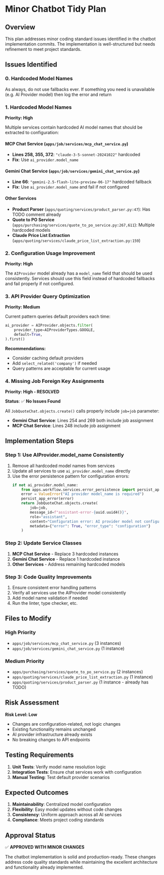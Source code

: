 # Minor Chatbot Tidy Plan

## Overview
This plan addresses minor coding standard issues identified in the chatbot implementation commits. The implementation is well-structured but needs refinement to meet project standards.

## Issues Identified

### 0. Hardcoded Model Names

As always, do not use fallbacks ever.  If something you need is unavailable (e.g. AI Provider model) then log the error and return

### 1. Hardcoded Model Names
**Priority: High**

Multiple services contain hardcoded AI model names that should be extracted to configuration:

#### MCP Chat Service (`apps/job/services/mcp_chat_service.py`)
- **Lines 258, 355, 372**: `"claude-3-5-sonnet-20241022"` hardcoded
- **Fix**: Use `ai_provider.model_name` 

#### Gemini Chat Service (`apps/job/services/gemini_chat_service.py`)
- **Line 66**: `"gemini-2.5-flash-lite-preview-06-17"` hardcoded fallback
- **Fix**: Use `ai_provider.model_name` and fail if not configured

#### Other Services
- **Product Parser** (`apps/quoting/services/product_parser.py:47`): Has TODO comment already
- **Quote to PO Service** (`apps/purchasing/services/quote_to_po_service.py:267,611`): Multiple hardcoded models
- **Claude Price List Extraction** (`apps/quoting/services/claude_price_list_extraction.py:159`)

### 2. Configuration Usage Improvement
**Priority: High**

The `AIProvider` model already has a `model_name` field that should be used consistently. Services should use this field instead of hardcoded fallbacks and fail properly if not configured.

### 3. API Provider Query Optimization
**Priority: Medium**

Current pattern queries default providers each time:
```python
ai_provider = AIProvider.objects.filter(
    provider_type=AIProviderTypes.GOOGLE,
    default=True,
).first()
```

**Recommendations:**
- Consider caching default providers
- Add `select_related('company')` if needed
- Query patterns are acceptable for current usage

### 4. Missing Job Foreign Key Assignments
**Priority: High - RESOLVED**

**Status**: ✅ **No Issues Found**

All `JobQuoteChat.objects.create()` calls properly include `job=job` parameter:
- **Gemini Chat Service**: Lines 254 and 269 both include job assignment
- **MCP Chat Service**: Lines 248 include job assignment

## Implementation Steps

### Step 1: Use AIProvider.model_name Consistently
1. Remove all hardcoded model names from services
2. Update all services to use `ai_provider.model_name` directly
3. Use the error persistence pattern for configuration errors:
   ```python
   if not ai_provider.model_name:
       from apps.workflow.services.error_persistence import persist_app_error
       error = ValueError("AI provider model_name is required")
       persist_app_error(error)
       return JobQuoteChat.objects.create(
           job=job,
           message_id=f"assistant-error-{uuid.uuid4()}",
           role="assistant",
           content="Configuration error: AI provider model not configured",
           metadata={"error": True, "error_type": "configuration"}
       )
   ```

### Step 2: Update Service Classes
1. **MCP Chat Service** - Replace 3 hardcoded instances
2. **Gemini Chat Service** - Replace 1 hardcoded instance  
3. **Other Services** - Address remaining hardcoded models

### Step 3: Code Quality Improvements
1. Ensure consistent error handling patterns
2. Verify all services use the AIProvider model consistently
3. Add model name validation if needed
4. Run the linter, type checker, etc.

## Files to Modify

### High Priority
- `apps/job/services/mcp_chat_service.py` (3 instances)
- `apps/job/services/gemini_chat_service.py` (1 instance)

### Medium Priority
- `apps/purchasing/services/quote_to_po_service.py` (2 instances)
- `apps/quoting/services/claude_price_list_extraction.py` (1 instance)
- `apps/quoting/services/product_parser.py` (1 instance - already has TODO)

## Risk Assessment

**Risk Level: Low**
- Changes are configuration-related, not logic changes
- Existing functionality remains unchanged
- AI provider infrastructure already exists
- No breaking changes to API endpoints

## Testing Requirements

1. **Unit Tests**: Verify model name resolution logic
2. **Integration Tests**: Ensure chat services work with configuration
3. **Manual Testing**: Test default provider scenarios

## Expected Outcomes

1. **Maintainability**: Centralized model configuration
2. **Flexibility**: Easy model updates without code changes
3. **Consistency**: Uniform approach across all AI services
4. **Compliance**: Meets project coding standards

## Approval Status

✅ **APPROVED WITH MINOR CHANGES**

The chatbot implementation is solid and production-ready. These changes address code quality standards while maintaining the excellent architecture and functionality already implemented.